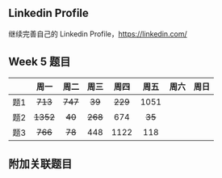 ## Linkedin Profile

继续完善自己的 Linkedin Profile，https://linkedin.com/

## Week 5 题目
|       | 周一    | 周二   |  周三 |   周四 |   周五  | 周六 |  周日 |
| :----:| :----: | :----:|:----:  |:----: |:----: |:----:|:----: |
| 题1   |~~713~~ |~~747~~|~~39~~  |~~229~~|1051    | 
| 题2   |~~1352~~|~~40~~ |~~268~~ |674   |~~35~~   |    
| 题3   |~~766~~ |~~78~~ |448     |1122  |118     |    


## 附加关联题目
